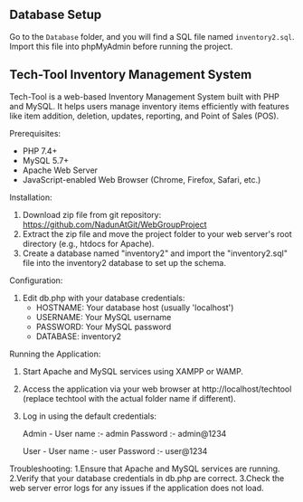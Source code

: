 ## Database Setup

Go to the `Database` folder, and you will find a SQL file named `inventory2.sql`. Import this file into phpMyAdmin before running the project.

## Tech-Tool Inventory Management System

Tech-Tool is a web-based Inventory Management System built with PHP and MySQL. 
It helps users manage inventory items efficiently with features like item addition, deletion, updates, reporting, and Point of Sales (POS).

Prerequisites:
- PHP 7.4+
- MySQL 5.7+
- Apache Web Server
- JavaScript-enabled Web Browser (Chrome, Firefox, Safari, etc.)

Installation:
1. Download zip file from git repository: https://github.com/NadunAtGit/WebGroupProject
2. Extract the zip file and move the project folder to your web server's root directory (e.g., htdocs for Apache).
3. Create a database named "inventory2" and import the "inventory2.sql" file into the inventory2 database to set up the schema.

Configuration:
1. Edit db.php with your database credentials:
   - HOSTNAME: Your database host (usually 'localhost')
   - USERNAME: Your MySQL username
   - PASSWORD: Your MySQL password
   - DATABASE: inventory2

Running the Application:
1. Start Apache and MySQL services using XAMPP or WAMP.
2. Access the application via your web browser at http://localhost/techtool (replace techtool with the actual folder name if different).
3. Log in using the default credentials:

	Admin - User name :- admin
	        Password  :- admin@1234

	User - User name :- user
	       Password  :- user@1234

Troubleshooting:
1.Ensure that Apache and MySQL services are running.
2.Verify that your database credentials in db.php are correct.
3.Check the web server error logs for any issues if the application does not load.




